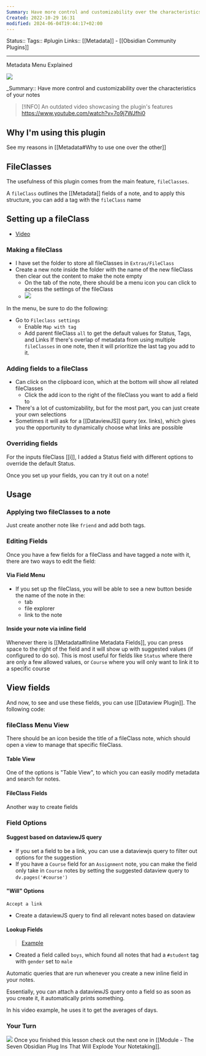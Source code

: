 ```yaml
---
Summary: Have more control and customizability over the characteristics of your notes
Created: 2022-10-29 16:31
modified: 2024-06-04T19:44:17+02:00
---
```

Status:: 
Tags:: #plugin
Links:: [[Metadata]] - [[Obsidian Community Plugins]]
___

Metadata Menu Explained

![](https://www.youtube.com/watch?v=6HZ3Cc10HS8)

\_Summary::   Have more control and customizability over the characteristics of your notes

> [!INFO] An outdated video showcasing the plugin's features
> https://www.youtube.com/watch?v=7o9j7WJfhi0

## Why I'm using this plugin
See my reasons in [[Metadata#Why to use one over the other]]
## FileClasses
The usefulness of this plugin comes from the main feature, `fileClasses`.

A `fileClass` outlines the [[Metadata]] fields of a note, and to apply this structure, you can add a tag with the `fileClass` name

## Setting up a fileClass
- [Video](https://www.youtube.com/watch?v=QxXSuh7HUZY&ab_channel=MathieuDelobelle)

### Making a fileClass
- I have set the folder to store all fileClasses in `Extras/FileClass`
- Create a new note inside the folder with the name of the new fileClass then clear out the content to make the note empty
	- On the tab of the note, there should be a menu icon you can click to access the settings of the fileClass
	- ![](https://i.imgur.com/zz2fDzM.png)

In the menu, be sure to do the following:
- Go to `Fileclass settings`
	- Enable `Map with tag`
	- Add parent fileClass `all` to get the default values for Status, Tags, and Links
If there's overlap of metadata from using multiple `fileClasses` in one note, then it will prioritize the last tag you add to it.

### Adding fields to a fileClass
- Can click on the clipboard icon, which at the bottom will show all related fileClasses
	- Click the add icon to the right of the fileClass you want to add a field to
- There's a lot of customizability, but for the most part, you can just create your own selections
- Sometimes it will ask for a [[DataviewJS]] query (ex. links), which gives you the opportunity to dynamically choose what links are possible

### Overriding fields
For the inputs fileClass [[i]], I added a Status field with different options to override the default Status.

Once you set up your fields, you can try it out on a note!
## Usage
### Applying two fileClasses to a note
Just create another note like `friend` and add both tags.

### Editing Fields
Once you have a few fields for a fileClass and have tagged a note with it, there are two ways to edit the field:
####  Via Field Menu
- If you set up the fileClass, you will be able to see a new button beside the name of  the note in the:
	- tab
	- file explorer
	- link to the note
#### Inside your note via inline field
Whenever there is [[Metadata#Inline Metadata Fields]], you can press space to the right of the field and it will show up with suggested values (if configured to do so). This is most useful for fields like `Status` where there are only a few allowed values, or `Course` where you will only want to link it to a specific course
## View fields
And now, to see and use these fields, you can use [[Dataview Plugin]]. The following code:

### fileClass Menu View
There should be an icon beside the title of a fileClass note, which should open a view to manage that specific fileClass.
#### Table View
One of the options is "Table View", to which you can easily modify metadata and search for notes.
#### FileClass Fields
Another way to create fields
### Field Options
#### Suggest based on dataviewJS query
- If you set a field to be a link, you can use a dataviewjs query to filter out options for the suggestion
- If you have a `Course` field for an `Assignment` note, you  can make the field only take in `Course` notes by setting the suggested dataview query to `dv.pages('#course')`
#### "Will" Options
`Accept a link`
- Create a dataviewJS query to find all relevant notes based on dataview
#### Lookup Fields
> [Example](https://www.youtube.com/watch?v=ad0nJf8TZP8&ab_channel=MathieuDelobelle)
- Created a field called `boys`, which found all notes that had a `#student` tag with `gender` set to `male`

Automatic queries that are run whenever you create a new inline field in your notes.

Essentially, you can attach a dataviewJS query onto a field so as soon as you create it, it automatically prints something.

In his video example, he uses it to get the averages of days.

### Your Turn
![](https://embed.filekitcdn.com/e/ipyk1kAZUAWQreQYS6UoFE/9sJ5rRzrt5h7ykMavk6Nub)
Once you finished this lesson check out the next one in [[Module - The Seven Obsidian Plug Ins That Will Explode Your Notetaking]].